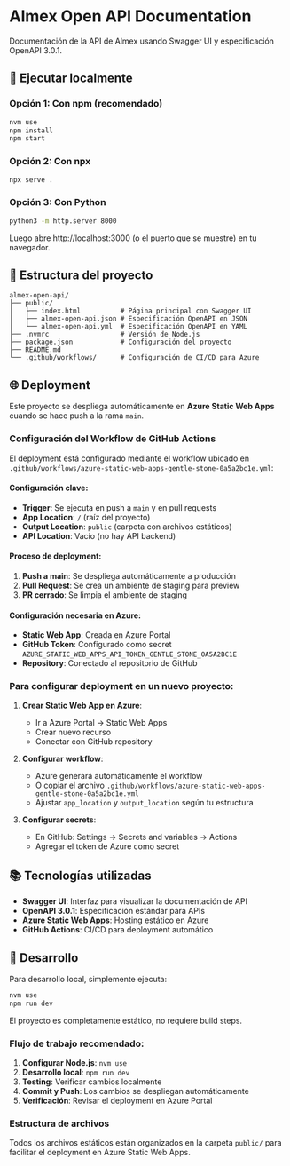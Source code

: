 # Almex Open API Documentation

Documentación de la API de Almex usando Swagger UI y especificación OpenAPI 3.0.1.

## 🚀 Ejecutar localmente

### Opción 1: Con npm (recomendado)

```bash
nvm use
npm install
npm start
```

### Opción 2: Con npx

```bash
npx serve .
```

### Opción 3: Con Python

```bash
python3 -m http.server 8000
```

Luego abre http://localhost:3000 (o el puerto que se muestre) en tu navegador.

## 📁 Estructura del proyecto

```
almex-open-api/
├── public/
│   ├── index.html          # Página principal con Swagger UI
│   ├── almex-open-api.json # Especificación OpenAPI en JSON
│   └── almex-open-api.yml  # Especificación OpenAPI en YAML
├── .nvmrc                  # Versión de Node.js
├── package.json            # Configuración del proyecto
├── README.md
└── .github/workflows/      # Configuración de CI/CD para Azure
```

## 🌐 Deployment

Este proyecto se despliega automáticamente en **Azure Static Web Apps** cuando se hace push a la rama `main`.

### Configuración del Workflow de GitHub Actions

El deployment está configurado mediante el workflow ubicado en `.github/workflows/azure-static-web-apps-gentle-stone-0a5a2bc1e.yml`:

#### Configuración clave:

- **Trigger**: Se ejecuta en push a `main` y en pull requests
- **App Location**: `/` (raíz del proyecto)
- **Output Location**: `public` (carpeta con archivos estáticos)
- **API Location**: Vacío (no hay API backend)

#### Proceso de deployment:

1. **Push a main**: Se despliega automáticamente a producción
2. **Pull Request**: Se crea un ambiente de staging para preview
3. **PR cerrado**: Se limpia el ambiente de staging

#### Configuración necesaria en Azure:

- **Static Web App**: Creada en Azure Portal
- **GitHub Token**: Configurado como secret `AZURE_STATIC_WEB_APPS_API_TOKEN_GENTLE_STONE_0A5A2BC1E`
- **Repository**: Conectado al repositorio de GitHub

### Para configurar deployment en un nuevo proyecto:

1. **Crear Static Web App en Azure**:

   - Ir a Azure Portal → Static Web Apps
   - Crear nuevo recurso
   - Conectar con GitHub repository

2. **Configurar workflow**:

   - Azure generará automáticamente el workflow
   - O copiar el archivo `.github/workflows/azure-static-web-apps-gentle-stone-0a5a2bc1e.yml`
   - Ajustar `app_location` y `output_location` según tu estructura

3. **Configurar secrets**:
   - En GitHub: Settings → Secrets and variables → Actions
   - Agregar el token de Azure como secret

## 📚 Tecnologías utilizadas

- **Swagger UI**: Interfaz para visualizar la documentación de API
- **OpenAPI 3.0.1**: Especificación estándar para APIs
- **Azure Static Web Apps**: Hosting estático en Azure
- **GitHub Actions**: CI/CD para deployment automático

## 🔧 Desarrollo

Para desarrollo local, simplemente ejecuta:

```bash
nvm use
npm run dev
```

El proyecto es completamente estático, no requiere build steps.

### Flujo de trabajo recomendado:

1. **Configurar Node.js**: `nvm use`
2. **Desarrollo local**: `npm run dev`
3. **Testing**: Verificar cambios localmente
4. **Commit y Push**: Los cambios se despliegan automáticamente
5. **Verificación**: Revisar el deployment en Azure Portal

### Estructura de archivos

Todos los archivos estáticos están organizados en la carpeta `public/` para facilitar el deployment en Azure Static Web Apps.
